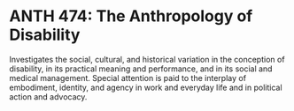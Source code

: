# ANTH 474: The Anthropology of Disability

Investigates the social, cultural, and historical variation in the conception of disability, in its practical meaning and performance, and in its social and medical management. Special attention is paid to the interplay of embodiment, identity, and agency in work and everyday life and in political action and advocacy.